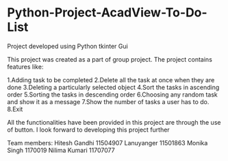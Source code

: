 # Python-Project-AcadView-To-Do-List
Project developed using Python tkinter Gui

This project was created as a part of group project.
The project contains features like:

1.Adding task to be completed 
2.Delete all the task at once when they are done 
3.Deleting a particularly selected object 
4.Sort the tasks in ascending order 
5.Sorting the tasks in descending order 
6.Choosing any random task and show it as a message 
7.Show the number of tasks a user has to do. 
8.Exit 

All the functionalities have been provided in this project are through the use of button.
I look forward to developing this project further


Team members:
Hitesh Gandhi 11504907
Lanuyanger 11501863
Monika Singh 1170019
Nilima Kumari 11707077
